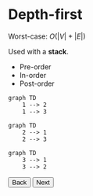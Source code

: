 # Depth-first

Worst-case: $O(|V| + |E|)$

Used with a **stack**.

- Pre-order
- In-order
- Post-order

```mermaid
graph TD
    1 --> 2
    1 --> 3
```

```mermaid
graph TD
    2 --> 1
    2 --> 3
```

```mermaid
graph TD
    3 --> 1
    3 --> 2
```

<button id="backButton">Back</button>
<button id="nextButton">Next</button>
